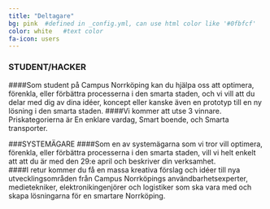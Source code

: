 ```yaml
---
title: "Deltagare"
bg: pink  #defined in _config.yml, can use html color like '#0fbfcf'
color: white   #text color
fa-icon: users
---
```


### STUDENT/HACKER
####Som student på Campus Norrköping kan du hjälpa oss att optimera, förenkla, eller förbättra processerna i den smarta staden, och vi vill att du delar med dig av dina idéer, koncept eller kanske även en prototyp till en ny lösning i den smarta staden. 
####Vi kommer att utse 3 vinnare. Priskategorierna är En enklare vardag, Smart boende, och Smarta transporter.

###SYSTEMÄGARE
####Som en av systemägarna som vi tror vill optimera, förenkla, eller förbättra processerna i den smarta staden, vill vi helt enkelt att att du är med den 29:e april och beskriver din verksamhet.  
####I retur kommer du få en massa kreativa förslag och idéer till nya utvecklingsområden från Campus Norrköpings användbarhetsexperter, medietekniker, elektronikingenjörer och logistiker som ska vara med och skapa lösningarna för en smartare Norrköping.